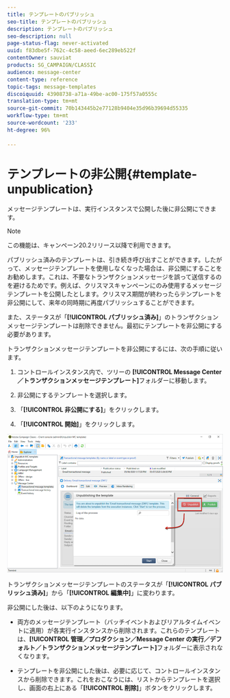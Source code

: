 ```yaml
---
title: テンプレートのパブリッシュ
seo-title: テンプレートのパブリッシュ
description: テンプレートのパブリッシュ
seo-description: null
page-status-flag: never-activated
uuid: f83dbe5f-762c-4c58-aeed-6ec289eb522f
contentOwner: sauviat
products: SG_CAMPAIGN/CLASSIC
audience: message-center
content-type: reference
topic-tags: message-templates
discoiquuid: 43908738-a71a-49be-ac00-175f57a0555c
translation-type: tm+mt
source-git-commit: 70b143445b2e77128b9404e35d96b39694d55335
workflow-type: tm+mt
source-wordcount: '233'
ht-degree: 96%

---
```



# テンプレートの非公開{#template-unpublication}

メッセージテンプレートは、実行インスタンスで公開した後に非公開にできます。

>[!NOTE]
>
>この機能は、キャンペーン20.2リリース以降で利用できます。

パブリッシュ済みのテンプレートは、引き続き呼び出すことができます。したがって、メッセージテンプレートを使用しなくなった場合は、非公開にすることをお勧めします。これは、不要なトランザクションメッセージを誤って送信するのを避けるためです。例えば、クリスマスキャンペーンにのみ使用するメッセージテンプレートを公開したとします。クリスマス期間が終わったらテンプレートを非公開にして、来年の同時期に再度パブリッシュすることができます。

また、ステータスが「**[!UICONTROL パブリッシュ済み]**」のトランザクションメッセージテンプレートは削除できません。最初にテンプレートを非公開にする必要があります。

トランザクションメッセージテンプレートを非公開にするには、次の手順に従います。

1. コントロールインスタンス内で、ツリーの **[!UICONTROL Message Center／トランザクションメッセージテンプレート]**&#x200B;フォルダーに移動します。
1. 非公開にするテンプレートを選択します。
1. 「**[!UICONTROL 非公開にする]**」をクリックします。

   <!--1. Fill in the **[!UICONTROL Log of the process]** field.-->

1. 「**[!UICONTROL 開始]**」をクリックします。

![](assets/message-center-unpublish.png)

トランザクションメッセージテンプレートのステータスが「**[!UICONTROL パブリッシュ済み]**」から「**[!UICONTROL 編集中]**」に変わります。

非公開にした後は、以下のようになります。

* 両方のメッセージテンプレート（バッチイベントおよびリアルタイムイベントに適用）が各実行インスタンスから削除されます。これらのテンプレートは、**[!UICONTROL 管理／プロダクション／Message Center の実行／デフォルト／トランザクションメッセージテンプレート]**&#x200B;フォルダーに表示されなくなります。

* テンプレートを非公開にした後は、必要に応じて、コントロールインスタンスから削除できます。これをおこなうには、リストからテンプレートを選択し、画面の右上にある「**[!UICONTROL 削除]**」ボタンをクリックします。